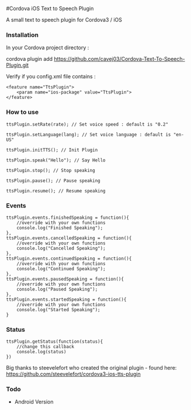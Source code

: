 #Cordova iOS Text to Speech Plugin

A small text to speech plugin for Cordova3 / iOS

### Installation

In your Cordova project directory : 

cordova plugin add https://github.com/cavej03/Cordova-Text-To-Speech-Plugin.git

Verify if you config.xml file contains :

    <feature name="TtsPlugin">
        <param name="ios-package" value="TtsPlugin">
    </feature>

### How to use

    ttsPlugin.setRate(rate); // Set voice speed : default is "0.2"
    
    ttsPlugin.setLanguage(lang); // Set voice language : default is "en-US"
    
    ttsPlugin.initTTS(); // Init Plugin
    
    ttsPlugin.speak("Hello"); // Say Hello
    
    ttsPlugin.stop(); // Stop speaking
    
    ttsPlugin.pause(); // Pause speaking
    
    ttsPlugin.resume(); // Resume speaking


### Events
    ttsPlugin.events.finishedSpeaking = function(){
        //override with your own functions
        console.log("Finished Speaking");
    },
    ttsPlugin.events.cancelledSpeaking = function(){
        //override with your own functions
        console.log("Cancelled Speaking");
    },
    ttsPlugin.events.continuedSpeaking = function(){
        //override with your own functions
        console.log("Continued Speaking");
    },
    ttsPlugin.events.pausedSpeaking = function(){
        //override with your own functions
        console.log("Paused Speaking");
    },
    ttsPlugin.events.startedSpeaking = function(){
        //override with your own functions
        console.log("Started Speaking");
    }

### Status
    ttsPlugin.getStatus(function(status){
        //change this callback
        console.log(status)
    })

Big thanks to steevelefort who created the original plugin - found here: 
https://github.com/steevelefort/cordova3-ios-tts-plugin

### Todo

- Android Version
